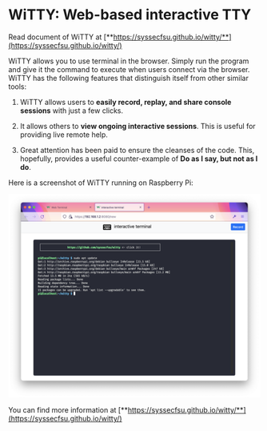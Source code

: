 # WiTTY: Web-based interactive TTY

Read document of WiTTY at [**https://syssecfsu.github.io/witty/**](https://syssecfsu.github.io/witty/)

WiTTY allows you to use terminal in the browser. Simply run the program and give it the command to execute when users connect via the browser. WiTTY has the following features that distinguish itself from other similar tools:

1. WiTTY allows users to **easily record, replay, and share console sessions** with just a few clicks. 
   
2. It allows others to **view ongoing interactive sessions**. This is useful for providing live remote help. 


3. Great attention has been paid to ensure the cleanses of the code. This, hopefully, provides a useful counter-example of **Do as I say, but not as I do**. 

Here is a screenshot of WiTTY running on Raspberry Pi:

<img src="extra/interactive.png" width="800px">

You can find more information at [**https://syssecfsu.github.io/witty/**](https://syssecfsu.github.io/witty/)


